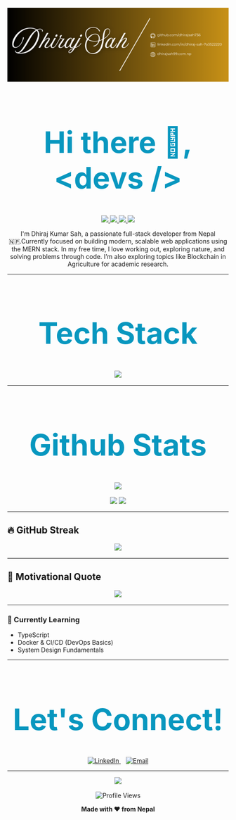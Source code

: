 <!-- Banner image -->
<p align="center">
  <img src="image/Dhiraj Sah-img.png" alt="Dhiraj Kumar Sah Banner" height:284px;/>
</p>

<h1 style="font-weight:bold; font-size:67px; color:#0897bf;" align="center">
  Hi there 👋, &lt;devs /&gt;
</h1>


<p align="center">
  <a href="https://github.com/DhirajSah736">
    <img src="https://img.shields.io/badge/GitHub-181717?style=for-the-badge&logo=github" />
  </a>
  <a href="https://www.linkedin.com/in/dhiraj-sah-7a3522220/">
    <img src="https://img.shields.io/badge/LinkedIn-0A66C2?style=for-the-badge&logo=linkedin" />
  </a>
  <a href="mailto:eyemdheeraj436@example.com">
    <img src="https://img.shields.io/badge/Gmail-D14836?style=for-the-badge&logo=gmail" />
  </a>
  <a href="https://www.dhirajsah99.com.np">
    <img src="https://img.shields.io/badge/Portfolio-FF5722?style=for-the-badge&logo=firefox-browser&logoColor=white" />
  </a>
</p>

<p align="center">
   I'm Dhiraj Kumar Sah, a passionate full-stack developer from Nepal 🇳🇵.Currently focused on building modern, scalable web applications using the MERN stack. In my free time, I love working out, exploring nature, and solving problems through code. I’m also exploring topics like Blockchain in Agriculture for academic research. 
</p>


---
<h1 style="font-weight:bold; font-size:67px; color:#0897bf;" align="center">Tech Stack</h1>


<p align="center">
  <img src="https://skillicons.dev/icons?i=html,css,js,react,nodejs,express,mongodb,vite,git,github,bootstrap,tailwind,redux,vscode" />
</p>

---

<h1 style="font-weight:bold; font-size:67px; color:#0897bf;" align="center">Github Stats</h1>

<!-- <p align="center">
  <img src="https://github-readme-stats.vercel.app/api?username=yourusername&show_icons=true&theme=radical" />
  <img src="https://github-readme-stats.vercel.app/api/top-langs/?username=yourusername&layout=compact&theme=radical" />
</p> -->
<p align="center">
  <img src="https://github-readme-stats.vercel.app/api?username=DhirajSah736&show_icons=true&theme=radical" />
  <!-- <img src="https://github-readme-stats.vercel.app/api/top-langs/?username=DhirajSah736&layout=compact&theme=radical" /> -->
</p>
<p align="center">
  <img src="https://github-profile-summary-cards.vercel.app/api/cards/repos-per-language?username=DhirajSah736&theme=radical" />
  <img src="https://github-profile-summary-cards.vercel.app/api/cards/most-commit-language?username=DhirajSah736&theme=radical" />
</p>

---

## 🔥 GitHub Streak

<p align="center">
  <img src="https://streak-stats.demolab.com?user=DhirajSah736&theme=radical&date_format=M%20j%5B%2C%20Y%5D" />
</p>

---

## 💬 Motivational Quote

<p align="center">
  <img src="https://quotes-github-readme.vercel.app/api?type=horizontal&theme=radical" />
</p>

---

### 🧠 Currently Learning
- TypeScript
- Docker & CI/CD (DevOps Basics)
- System Design Fundamentals

---
<h1 style="font-weight:bold; font-size:67px; color:#0897bf;" align="center">Let's Connect!</h1>

<p align="center">
  <a href="https://www.linkedin.com/in/dhirajksah/" target="_blank">
    <img src="https://img.shields.io/badge/LinkedIn-Dhiraj%20Kumar%20Sah-blue?style=for-the-badge&logo=linkedin" alt="LinkedIn" />
  </a>
  &nbsp;&nbsp;
  <a href="mailto:your-email@example.com">
    <img src="https://img.shields.io/badge/Email-dhiraj@example.com-red?style=for-the-badge&logo=gmail" alt="Email" />
  </a>
</p>

---

<p align="center">
  <img src="https://readme-typing-svg.herokuapp.com?font=Fira+Code&size=24&pause=1000&color=F7F7F7&center=true&vCenter=true&width=440&lines=Thanks+for+visiting!;Happy+coding+%F0%9F%91%8D" />
</p>

<p align="center">
  <img src="https://komarev.com/ghpvc/?username=DhirajSah736&style=flat-square&color=blue" alt="Profile Views" />
</p>

<p align="center">
  <b>Made with ❤️ from Nepal</b>
</p>
